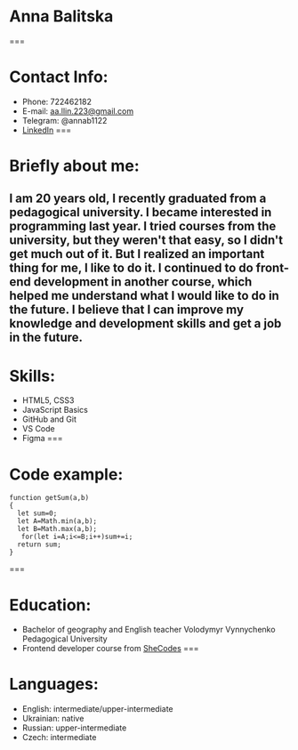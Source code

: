 # Anna Balitska
===
# Contact Info:
* Phone: 722462182
* E-mail: aa.llin.223@gmail.com
* Telegram: @annab1122
* [LinkedIn](https://www.linkedin.com/in/anna-balitska-234367242/)
===
# Briefly about me:
I am 20 years old, I recently graduated from a pedagogical university. I became interested in programming last year. I tried courses from the university, but they weren't that easy, so I didn't get much out of it. But I realized an important thing for me, I like to do it. I continued to do front-end development in another course, which helped me understand what I would like to do in the future. 
I believe that I can improve my knowledge and development skills and get a job in the future.
---
# Skills:
* HTML5, CSS3
* JavaScript Basics
* GitHub and Git
* VS Code
* Figma
===
# Code example:
``` 
function getSum(a,b)
{
  let sum=0;
  let A=Math.min(a,b);
  let B=Math.max(a,b);
   for(let i=A;i<=B;i++)sum+=i;
  return sum;
}
```
===
# Education:
* Bachelor of geography and English teacher
Volodymyr Vynnychenko Pedagogical University
* Frontend developer course from [SheCodes](https://www.shecodes.io/)
===
# Languages:
* English: intermediate/upper-intermediate
* Ukrainian: native
* Russian: upper-intermediate
* Czech: intermediate
